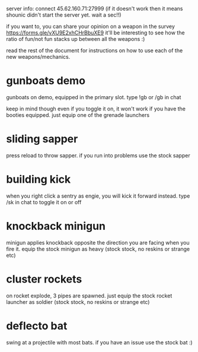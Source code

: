 server info: connect 45.62.160.71:27999 (if it doesn't work then it means shounic didn't start the server yet. wait a sec!!)

if you want to, you can share your opinion on a weapon in the survey https://forms.gle/vXU9E2xhCHrBbuXE9 it'll be interesting to see how the ratio of fun/not fun stacks up between all the weapons :)

read the rest of the document for instructions on how to use each of the new weapons/mechanics.

# gunboats demo
gunboats on demo, equipped in the primary slot. type !gb or /gb in chat

keep in mind though even if you toggle it on, it won't work if you have the booties equipped. just equip one of the grenade launchers

# sliding sapper
press reload to throw sapper. if you run into problems use the stock sapper

# building kick
when you right click a sentry as engie, you will kick it forward instead. type /sk in chat to toggle it on or off

# knockback minigun
minigun applies knockback opposite the direction you are facing when you fire it. equip the stock minigun as heavy (stock stock, no reskins or strange etc)

# cluster rockets
on rocket explode, 3 pipes are spawned. just equip the stock rocket launcher as soldier (stock stock, no reskins or strange etc)

# deflecto bat
swing at a projectile with most bats. if you have an issue use the stock bat :)
